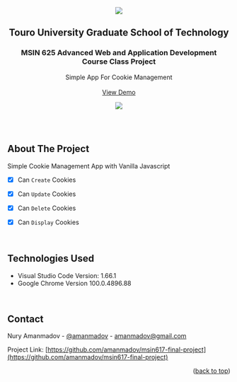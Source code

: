 <div align="center">
<p align="center"><img src="https://img.shields.io/badge/License-MIT-yellow.svg"></p>


  <h2 align="center">Touro University Graduate School of Technology</h2>
  <h3 align="center">MSIN 625 Advanced Web and Application Development Course Class Project</h3>

  <p align="center">
    Simple App For Cookie Management
    <br/> <br/>
    <a href="https://amanmadov.github.io/cookie-crud/index.html">View Demo</a>
  </p>
</div>


<p align="center"><img src="https://amanmadov.github.io/cookie-crud/images/cookie-app.png"></p>

<br/><br/>

<!-- ABOUT THE PROJECT -->
## About The Project

Simple Cookie Management App with Vanilla Javascript

- [x] Can `Create` Cookies
- [x] Can `Update` Cookies
- [x] Can `Delete` Cookies
- [x] Can `Display` Cookies



<br/>

## Technologies Used
 - Visual Studio Code Version: 1.66.1
 - Google Chrome Version 100.0.4896.88

<br/>


<!-- CONTACT -->
## Contact

Nury Amanmadov - [@amanmadov](https://twitter.com/amanmadov) - amanmadov@gmail.com

Project Link: [https://github.com/amanmadov/msin617-final-project](https://github.com/amanmadov/msin617-final-project)

<p align="right">(<a href="#top">back to top</a>)</p>
